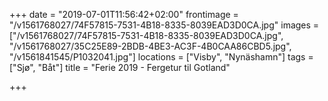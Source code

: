 +++
date = "2019-07-01T11:56:42+02:00"
frontimage = "/v1561768027/74F57815-7531-4B18-8335-8039EAD3D0CA.jpg"
images = ["/v1561768027/74F57815-7531-4B18-8335-8039EAD3D0CA.jpg", "/v1561768027/35C25E89-2BDB-4BE3-AC3F-4B0CAA86CBD5.jpg", "/v1561841545/P1032041.jpg"]
locations = ["Visby", "Nynäshamn"]
tags = ["Sjø", "Båt"]
title = "Ferie 2019 - Fergetur til Gotland"

+++
